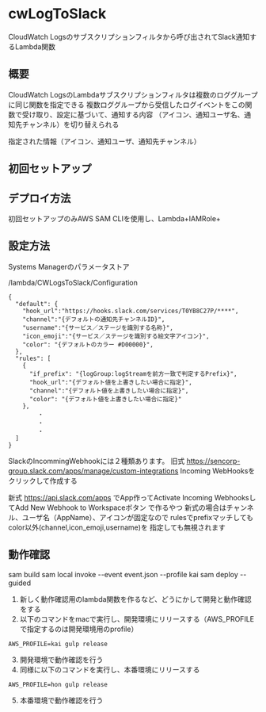 # cwLogToSlack

CloudWatch Logsのサブスクリプションフィルタから呼び出されてSlack通知するLambda関数

## 概要

CloudWatch LogsのLambdaサブスクリプションフィルタは複数のロググループに同じ関数を指定できる
複数ロググループから受信したログイベントをこの関数で受け取り、設定に基づいて、通知する内容
（アイコン、通知ユーザ名、通知先チャンネル）を切り替えられる



指定された情報（アイコン、通知ユーザ、通知先チャンネル）



## 初回セットアップ




## デプロイ方法

初回セットアップのみAWS SAM CLIを使用し、Lambda+IAMRole+




## 設定方法

Systems Managerのパラメータストア

/lambda/CWLogsToSlack/Configuration

```
{
  "default": {
    "hook_url":"https://hooks.slack.com/services/T0YB8C27P/****",
    "channel":"{デフォルトの通知先チャンネルID}",
    "username":"{サービス／ステージを識別する名称}",
    "icon_emoji":"{サービス／ステージを識別する絵文字アイコン}",
    "color": "{デフォルトのカラー #D00000}",
  },
  "rules": [
    {
      "if_prefix": "{logGroup:logStreamを前方一致で判定するPrefix}",
      "hook_url":"{デフォルト値を上書きしたい場合に指定}",
      "channel":"{デフォルト値を上書きしたい場合に指定}",
      "color": "{デフォルト値を上書きしたい場合に指定}"
    },
　　　　　・
　　　　　・
　　　　　・
  ]
}
```


SlackのIncommingWebhookには２種類あります。
旧式
https://sencorp-group.slack.com/apps/manage/custom-integrations
Incoming WebHooksをクリックして作成する


新式
https://api.slack.com/apps
でApp作ってActivate Incoming WebhooksしてAdd New Webhook to Workspaceボタン で作るやつ
新式の場合はチャンネル、ユーザ名（AppName）、アイコンが固定なので
rulesでprefixマッチしても color以外(channel,icon_emoji,username)を
指定しても無視されます


## 動作確認

sam build
sam local invoke --event event.json --profile kai
sam deploy --guided


1. 新しく動作確認用のlambda関数を作るなど、どうにかして開発と動作確認をする
2. 以下のコマンドをmacで実行し、開発環境にリリースする（AWS_PROFILEで指定するのは開発環境用のprofile）
```
AWS_PROFILE=kai gulp release
```
3. 開発環境で動作確認を行う
4. 同様に以下のコマンドを実行し、本番環境にリリースする
```
AWS_PROFILE=hon gulp release
```
5. 本番環境で動作確認を行う


